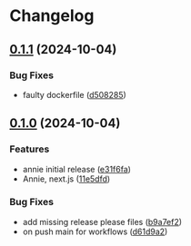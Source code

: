 # Changelog

## [0.1.1](https://github.com/Gaisberg/annie/compare/v0.1.0...v0.1.1) (2024-10-04)


### Bug Fixes

* faulty dockerfile ([d508285](https://github.com/Gaisberg/annie/commit/d50828504690589d1be268899affff69fc6c9529))

## [0.1.0](https://github.com/Gaisberg/annie/compare/v0.0.6...v0.1.0) (2024-10-04)


### Features

* annie initial release ([e31f6fa](https://github.com/Gaisberg/annie/commit/e31f6fa07c4f877f196818bb03fda012ded2f774))
* Annie, next.js ([11e5dfd](https://github.com/Gaisberg/annie/commit/11e5dfd7ab4dfc171326727e1b83c5d94ef01694))


### Bug Fixes

* add missing release please files ([b9a7ef2](https://github.com/Gaisberg/annie/commit/b9a7ef27068d7b5ce7ff9634bee53b069996da71))
* on push main for workflows ([d61d9a2](https://github.com/Gaisberg/annie/commit/d61d9a296bebc94d813b408902aa31e9bd16a3d1))

